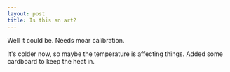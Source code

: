 ```yaml
---
layout: post
title: Is this an art?
---
```


Well it could be. Needs moar calibration.

It's colder now, so maybe the temperature is affecting things. Added some cardboard to keep the heat in.
